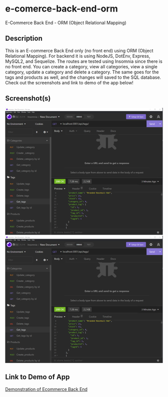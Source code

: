 # e-comerce-back-end-orm

E-Commerce Back End - ORM (Object Relational Mapping)

## Description

This is an E-commerce Back End only (no front end) using ORM (Object Relational Mapping). For backend it is using NodeJS, DotEnv, Express, MySQL2, and Sequelize. The routes are tested using Insomnia since there is no front end. You can create a category, view all categories, view a single category, update a category and delete a category. The same goes for the tags and products as well, and the changes will saved to the SQL database. Check out the screenshots and link to demo of the app below!

## Screenshot(s)

![Screenshot 1](./docs/Assets/Screenshot1.png)
![Screenshot 2](./docs/Assets/Screenshot1.png)

## Link to Demo of App

[Demonstration of Ecommerce Back End](https://drive.google.com/file/d/1tjvueIiX8vkLAUO_vMdpCAHm8xOGQgrd/view)
